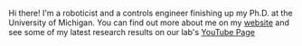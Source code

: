Hi there! I'm a roboticist and a controls engineer finishing up my Ph.D. at the University of Michigan. You can find out more about me on my [website](tkevinbest.github.io) and see some of my latest research results on our lab's [YouTube Page](https://www.youtube.com/@BionicLocomotion)

<!--
**tkevinbest/tkevinbest** is a ✨ _special_ ✨ repository because its `README.md` (this file) appears on your GitHub profile.

Here are some ideas to get you started:

- 🔭 I’m currently working on ...
- 🌱 I’m currently learning ...
- 👯 I’m looking to collaborate on ...
- 🤔 I’m looking for help with ...
- 💬 Ask me about ...
- 📫 How to reach me: ...
- 😄 Pronouns: ...
- ⚡ Fun fact: ...
-->
